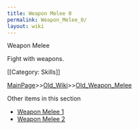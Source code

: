 ```yaml
---
title: Weapon Melee 0
permalink: Weapon_Melee_0/
layout: wiki
---
```

Weapon Melee

Fight with weapons.

[[Category: Skills]]

[MainPage](/keeperrl_wiki/ "wikilink")>>[Old_Wiki](/keeperrl_wiki/Old_Wiki "wikilink")>>[Old_Weapon_Melee](/keeperrl_wiki/Old_Weapon_Melee "wikilink")

Other items in this section
-    [Weapon Melee 1](/keeperrl_wiki/Weapon_Melee_1 "wikilink")
-    [Weapon Melee 2](/keeperrl_wiki/Weapon_Melee_2 "wikilink")
